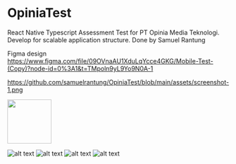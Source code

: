 # OpiniaTest

React Native Typescript Assessment Test for PT Opinia Media Teknologi.
Develop for scalable application structure.
Done by Samuel Rantung

Figma design https://www.figma.com/file/09OVnaAU1XduLqYcce4GKG/Mobile-Test-(Copy)?node-id=0%3A1&t=TMpoln9yL9Yo9N0A-1

https://github.com/samuelrantung/OpiniaTest/blob/main/assets/screenshot-1.png

<img src="https://your-image-url.type](https://github.com/samuelrantung/OpiniaTest/blob/main/assets/screenshot-1.png?raw=true" width="100">

![alt text](https://github.com/samuelrantung/OpiniaTest/blob/main/assets/screenshot-1.png?raw=true)
![alt text](https://github.com/samuelrantung/OpiniaTest/blob/main/assets/screenshot-2.png?raw=true)
![alt text](https://github.com/samuelrantung/OpiniaTest/blob/main/assets/screenshot-3.png?raw=true)
![alt text](https://github.com/samuelrantung/OpiniaTest/blob/main/assets/screenshot-4.png?raw=true)
